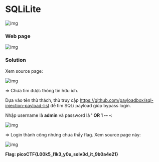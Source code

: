 # SQLiLite
![img](136)

### Web page
![img](137)

### Solution

Xem source page: 

![img](138)

=> Chưa tìm được thông tin hữu ích. 

Dựa vào tên thử thách, thử truy cập https://github.com/payloadbox/sql-injection-payload-list để tìm SQLi payload giúp bypass login.

Nhập username là **admin** và password là **' OR 1 -- -**:

![img](139)

=> Login thành công nhưng chưa thấy flag. Xem source page này: 

![img](140)

**Flag: picoCTF{L00k5_l1k3_y0u_solv3d_it_9b0a4e21}**